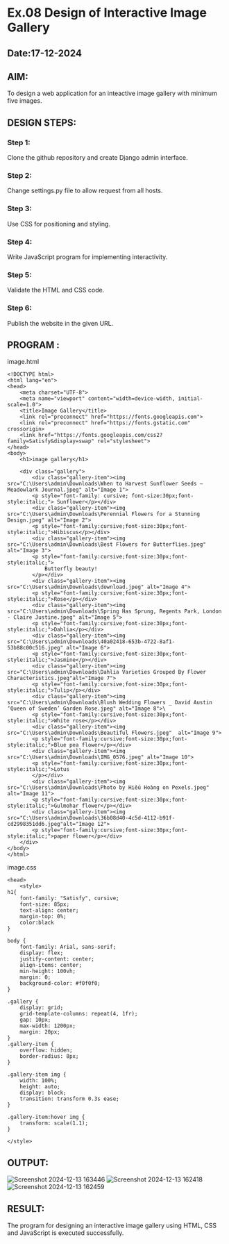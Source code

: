 # Ex.08 Design of Interactive Image Gallery
## Date:17-12-2024


## AIM:
To design a web application for an inteactive image gallery with minimum five images.

## DESIGN STEPS:

### Step 1:
Clone the github repository and create Django admin interface.

### Step 2:
Change settings.py file to allow request from all hosts.

### Step 3:
Use CSS for positioning and styling.

### Step 4:
Write JavaScript program for implementing interactivity.

### Step 5:
Validate the HTML and CSS code.

### Step 6:
Publish the website in the given URL.

## PROGRAM :
image.html
```
<!DOCTYPE html>
<html lang="en">
<head>
    <meta charset="UTF-8">
    <meta name="viewport" content="width=device-width, initial-scale=1.0">
    <title>Image Gallery</title>
    <link rel="preconnect" href="https://fonts.googleapis.com">
    <link rel="preconnect" href="https://fonts.gstatic.com" crossorigin>
    <link href="https://fonts.googleapis.com/css2?family=Satisfy&display=swap" rel="stylesheet">
</head>
<body>
    <h1>image gallery</h1>
    
    <div class="gallery">
        <div class="gallery-item"><img src="C:\Users\admin\Downloads\When to Harvest Sunflower Seeds — Meadowlark Journal.jpeg" alt="Image 1">
        <p style="font-family: cursive; font-size:30px;font-style:italic;"> Sunflower</p></div>
        <div class="gallery-item"><img src="C:\Users\admin\Downloads\Perennial Flowers for a Stunning Design.jpeg" alt="Image 2">
        <p style="font-family:cursive;font-size:30px;font-style:italic;">Hibiscus</p></div>
        <div class="gallery-item"><img src="C:\Users\admin\Downloads\Best Flowers for Butterflies.jpeg" alt="Image 3">
        <p style="font-family:cursive;font-size:30px;font-style:italic;">
            Butterfly beauty!
        </p></div>
        <div class="gallery-item"><img src="C:\Users\admin\Downloads\download.jpeg" alt="Image 4">
        <p style="font-family:cursive;font-size:30px;font-style:italic;">Rose</p></div>
        <div class="gallery-item"><img src="C:\Users\admin\Downloads\Spring Has Sprung, Regents Park, London - Claire Justine.jpeg" alt="Image 5">
        <p style="font-family:cursive;font-size:30px;font-style:italic;">Dahlia</p></div>
        <div class="gallery-item"><img src="C:\Users\admin\Downloads\40a02418-653b-4722-8af1-53b88c00c516.jpeg" alt="Image 6">
        <p style="font-family:cursive;font-size:30px;font-style:italic;">Jasmine</p></div>
        <div class="gallery-item"><img src="C:\Users\admin\Downloads\Dahlia Varieties Grouped By Flower Characteristics.jpeg"alt="Image 7">
        <p style="font-family:cursive;font-size:30px;font-style:italic;">Tulip</p></div>
        <div class="gallery-item"><img src="C:\Users\admin\Downloads\Blush Wedding Flowers _ David Austin ‘Queen of Sweden’ Garden Rose.jpeg" alt="Image 8">\
        <p style="font-family:cursive;font-size:30px;font-style:italic;">White rose</p></div>
        <div class="gallery-item"><img src="C:\Users\admin\Downloads\Beautiful Flowers.jpeg"  alt="Image 9">
        <p style="font-family:cursive;font-size:30px;font-style:italic;">Blue pea flower</p></div>
        <div class="gallery-item"><img src="C:\Users\admin\Downloads\IMG_0576.jpeg" alt="Image 10">
        <p style="font-family:cursive;font-size:30px;font-style:italic;">Lotus
        </p></div>
        <div class="gallery-item"><img src="C:\Users\admin\Downloads\Photo by Hiếu Hoàng on Pexels.jpeg" alt="Image 11">
        <p style="font-family:cursive;font-size:30px;font-style:italic;">Gulmohar flower</p></div>
        <div class="gallery-item"><img src="C:\Users\admin\Downloads\36b08d40-4c5d-4112-b91f-cd2998351dd6.jpeg"alt="Image 12">
        <p style="font-family:cursive;font-size:30px;font-style:italic;">paper flower</p></div>
    </div>
</body>
</html>
```
image.css
```
<head>
    <style>
h1{
    font-family: "Satisfy", cursive;
    font-size: 85px;
    text-align: center;
    margin-top: 0%;
    color:black
}

body {
    font-family: Arial, sans-serif;
    display: flex;
    justify-content: center;
    align-items: center;
    min-height: 100vh;
    margin: 0;
    background-color: #f0f0f0;
}

.gallery {
    display: grid;
    grid-template-columns: repeat(4, 1fr);
    gap: 10px;
    max-width: 1200px;
    margin: 20px;
}
.gallery-item {
    overflow: hidden;
    border-radius: 8px;
}

.gallery-item img {
    width: 100%;
    height: auto;
    display: block;
    transition: transform 0.3s ease;
}

.gallery-item:hover img {
    transform: scale(1.1);
}

</style>
```

## OUTPUT:
![Screenshot 2024-12-13 163446](https://github.com/user-attachments/assets/a35c19b0-b394-44b2-b342-3e01002c030d)
![Screenshot 2024-12-13 162418](https://github.com/user-attachments/assets/0e625c04-a272-4fac-b0cb-6033bad4b553)
![Screenshot 2024-12-13 162459](https://github.com/user-attachments/assets/4db1c939-5d62-4eb7-93e5-6ccd76a95de1)

## RESULT:
The program for designing an interactive image gallery using HTML, CSS and JavaScript is executed successfully.
